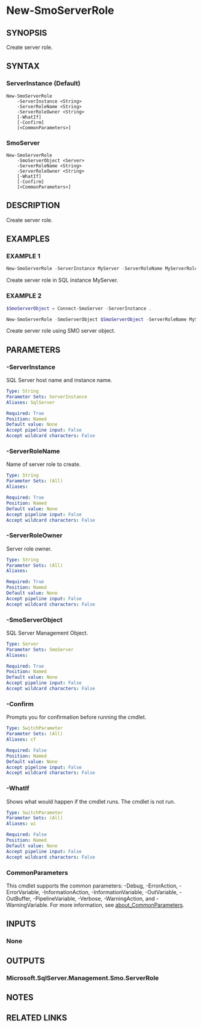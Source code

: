 ﻿---
external help file: SqlServerTools-help.xml
Module Name: SqlServerTools
online version:
schema: 2.0.0
---

# New-SmoServerRole

## SYNOPSIS
Create server role.

## SYNTAX

### ServerInstance (Default)
```
New-SmoServerRole
	-ServerInstance <String>
	-ServerRoleName <String>
	-ServerRoleOwner <String>
	[-WhatIf]
	[-Confirm]
	[<CommonParameters>]
```

### SmoServer
```
New-SmoServerRole
	-SmoServerObject <Server>
	-ServerRoleName <String>
	-ServerRoleOwner <String>
	[-WhatIf]
	[-Confirm]
	[<CommonParameters>]
```

## DESCRIPTION
Create server role.

## EXAMPLES

### EXAMPLE 1
```powershell
New-SmoServerRole -ServerInstance MyServer -ServerRoleName MyServerRole -ServerRoleOwner sa
```

Create server role in SQL instance MyServer.

### EXAMPLE 2
```powershell
$SmoServerObject = Connect-SmoServer -ServerInstance .

New-SmoServerRole -SmoServerObject $SmoServerObject -ServerRoleName MyServerRole -ServerRoleOwner sa
```

Create server role using SMO server object.

## PARAMETERS

### -ServerInstance
SQL Server host name and instance name.

```yaml
Type: String
Parameter Sets: ServerInstance
Aliases: SqlServer

Required: True
Position: Named
Default value: None
Accept pipeline input: False
Accept wildcard characters: False
```

### -ServerRoleName
Name of server role to create.

```yaml
Type: String
Parameter Sets: (All)
Aliases:

Required: True
Position: Named
Default value: None
Accept pipeline input: False
Accept wildcard characters: False
```

### -ServerRoleOwner
Server role owner.

```yaml
Type: String
Parameter Sets: (All)
Aliases:

Required: True
Position: Named
Default value: None
Accept pipeline input: False
Accept wildcard characters: False
```

### -SmoServerObject
SQL Server Management Object.

```yaml
Type: Server
Parameter Sets: SmoServer
Aliases:

Required: True
Position: Named
Default value: None
Accept pipeline input: False
Accept wildcard characters: False
```

### -Confirm
Prompts you for confirmation before running the cmdlet.

```yaml
Type: SwitchParameter
Parameter Sets: (All)
Aliases: cf

Required: False
Position: Named
Default value: None
Accept pipeline input: False
Accept wildcard characters: False
```

### -WhatIf
Shows what would happen if the cmdlet runs.
The cmdlet is not run.

```yaml
Type: SwitchParameter
Parameter Sets: (All)
Aliases: wi

Required: False
Position: Named
Default value: None
Accept pipeline input: False
Accept wildcard characters: False
```

### CommonParameters
This cmdlet supports the common parameters: -Debug, -ErrorAction, -ErrorVariable, -InformationAction, -InformationVariable, -OutVariable, -OutBuffer, -PipelineVariable, -Verbose, -WarningAction, and -WarningVariable. For more information, see [about_CommonParameters](http://go.microsoft.com/fwlink/?LinkID=113216).

## INPUTS

### None

## OUTPUTS

### Microsoft.SqlServer.Management.Smo.ServerRole

## NOTES

## RELATED LINKS
